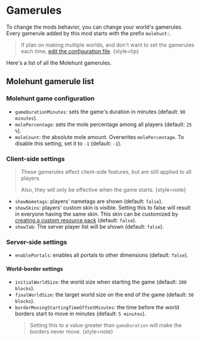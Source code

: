 # Gamerules

To change the mods behavior, you can change your world's gamerules. Every gamerule added 
by this mod starts with the prefix `molehunt:`.

> If plan on making multiple worlds, and don't want to set the gamerules each time,
> [edit the configuration file](config-file.md).
{style=tip}

Here's a list of all the Molehunt gamerules.

## Molehunt gamerule list

### Molehunt game configuration

- `gameDurationMinutes`: sets the game's duration in minutes (default: `90 minutes`).
- `molePercentage`: sets the mole percentage among all players (default: `25 %`).
- `moleCount`: the absolute mole amount. Overwrites `molePercentage`. To disable 
  this setting, set it to `-1` (default: `-1`). 

### Client-side settings

> These gamerules affect client-side features, but are still applied to all players.
> 
> Also, they will only be effective when the game starts.
{style=note}

- `showNametags`: players' nametags are shown (default: `false`).
- `showSkins`: players' custom skin is visible. Setting this to false will
  result in everyone having the same skin. This skin can be customized by [creating
  a custom resource pack](resource-pack.md) (default: `false`).
- `showTab`: The server player list will be shown (default: `false`).

### Server-side settings

- `enablePortals`: enables all portals to other dimensions (default: `false`).

#### World-border settings

- `initialWorldSize`: the world size when starting the game (default: `200 blocks`).
- `finalWorldSize`: the target world size on the end of the game (default: `50 blocks`).
- `borderMovingStartingTimeOffsetMinutes`: the time before the world borders start to move in minutes (default: `5 minutes`).
  > Setting this to a value greater than `gameDuration` will make the borders never move.
  {style=note}
